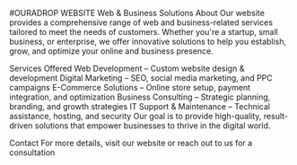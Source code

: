 #OURADROP WEBSITE
Web & Business Solutions
About
Our website provides a comprehensive range of web and business-related services tailored to meet the needs of customers. Whether you're a startup, small business, or enterprise, we offer innovative solutions to help you establish, grow, and optimize your online and business presence.

Services Offered
Web Development – Custom website design & development
Digital Marketing – SEO, social media marketing, and PPC campaigns
E-Commerce Solutions – Online store setup, payment integration, and optimization
Business Consulting – Strategic planning, branding, and growth strategies
IT Support & Maintenance – Technical assistance, hosting, and security
Our goal is to provide high-quality, result-driven solutions that empower businesses to thrive in the digital world.

Contact
For more details, visit our website or reach out to us for a consultation
